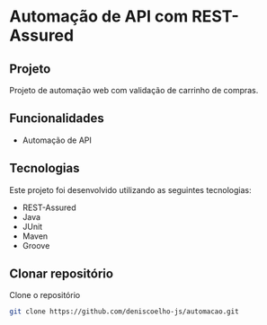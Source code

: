 # Automação de API com REST-Assured


## Projeto

Projeto de automação web com validação de carrinho de compras.

## Funcionalidades

- Automação de API

## Tecnologias

Este projeto foi desenvolvido utilizando as seguintes tecnologias:

- REST-Assured
- Java
- JUnit
- Maven
- Groove

## Clonar repositório

Clone o repositório

```bash
git clone https://github.com/deniscoelho-js/automacao.git

```
